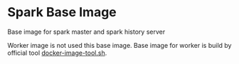 # Spark Base Image

Base image for spark master and spark history server

Worker image is not used this base image.
Base image for worker is build by official tool [docker-image-tool.sh](https://github.com/apache/spark/blob/master/bin/docker-image-tool.sh).
